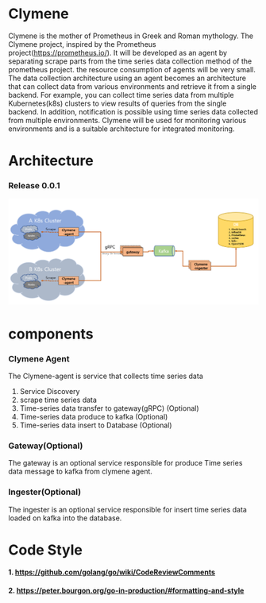 # Clymene  

Clymene is the mother of Prometheus in Greek and Roman mythology. The Clymene project, inspired by the Prometheus project(https://prometheus.io/). It will be developed as an agent by separating scrape parts from the time series data collection method of the prometheus project. the resource consumption of agents will be very small. The data collection architecture using an agent becomes an architecture that can collect data from various environments and retrieve it from a single backend. For example, you can collect time series data from multiple Kubernetes(k8s) clusters to view results of queries from the single backend. In addition, notification is possible using time series data collected from multiple environments. Clymene will be used for monitoring various environments and is a suitable architecture for integrated monitoring.  


# Architecture  
### Release 0.0.1   
![Release 0.0.1.png](docs/images/architecture_v0.0.2.png)

# components  
### Clymene Agent  
The Clymene-agent is service that collects time series data  
1. Service Discovery   
2. scrape time series data  
3. Time-series data transfer to gateway(gRPC) (Optional)  
4. Time-series data produce to kafka (Optional)  
5. Time-series data insert to Database (Optional)  

### Gateway(Optional)  
The gateway is an optional service responsible for produce Time series data message to kafka from clymene agent.  

### Ingester(Optional)
The ingester is an optional service responsible for  insert time series data loaded on kafka into the database.  

# Code Style
#### 1. https://github.com/golang/go/wiki/CodeReviewComments  
#### 2. https://peter.bourgon.org/go-in-production/#formatting-and-style    
